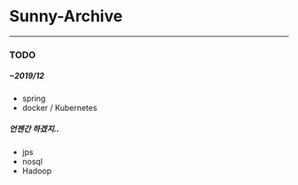 # Sunny-Archive

-------------------------

### TODO 

 ##### ~2019/12 
 * spring
 * docker / Kubernetes
 
 ##### 언젠간 하겠지.. 
 * jps
 * nosql
 * Hadoop
